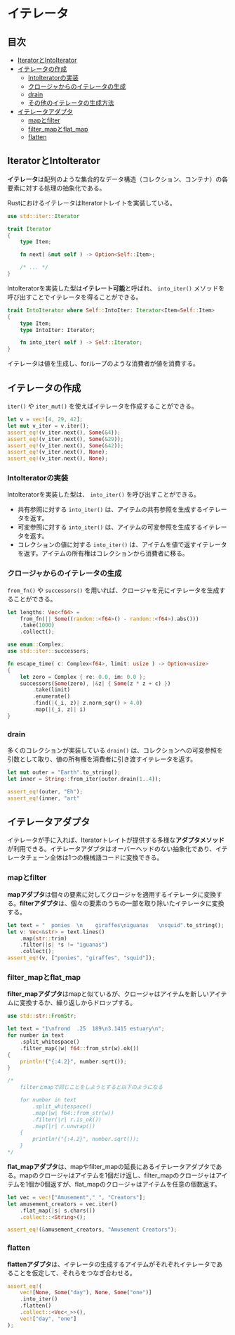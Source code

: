 # イテレータ


## 目次
- [IteratorとIntoIterator](#iteratorとintoiterator)
- [イテレータの作成](#イテレータの作成)
	- [IntoIteratorの実装](#IntoIteratorの実装)
	- [クロージャからのイテレータの生成](#クロージャからのイテレータの生成)
	- [drain](#drain)
	- [その他のイテレータの生成方法](#その他のイテレータの生成方法)
- [イテレータアダプタ](#イテレータアダプタ)
	- [mapとfilter](#mapとfilter)
	- [filter_mapとflat_map](#filter_mapとflat_map)
	- [flatten](#flatten)


## IteratorとIntoIterator

**イテレータ**は配列のような集合的なデータ構造（コレクション、コンテナ）の各要素に対する処理の抽象化である。

RustにおけるイテレータはIteratorトレイトを実装している。

```rust
use std::iter::Iterator

trait Iterator
{
    type Item;

    fn next( &mut self ) -> Option<Self::Item>;

    /* ... */
}
```

IntoIteratorを実装した型は**イテレート可能**と呼ばれ、 `into_iter()` メソッドを呼び出すことでイテレータを得ることができる。

```rust
trait IntoIterator where Self::IntoIter: Iterator<Item=Self::Item>
{
    type Item;
    type IntoIter: Iterator;

    fn into_iter( self ) -> Self::Iterator;
}
```

イテレータは値を生成し、forループのような消費者が値を消費する。


## イテレータの作成

`iter()` や `iter_mut()` を使えばイテレータを作成することができる。

```rust
let v = vec![4, 29, 42];
let mut v_iter = v.iter();
assert_eq!(v_iter.next(), Some(&4));
assert_eq!(v_iter.next(), Some(&29));
assert_eq!(v_iter.next(), Some(&42));
assert_eq!(v_iter.next(), None);
assert_eq!(v_iter.next(), None);
```

### IntoIteratorの実装

IntoIteratorを実装した型は、 `into_iter()` を呼び出すことができる。

- 共有参照に対する `into_iter()` は、アイテムの共有参照を生成するイテレータを返す。
- 可変参照に対する `into_iter()` は、アイテムの可変参照を生成するイテレータを返す。
- コレクションの値に対する `into_iter()` は、アイテムを値で返すイテレータを返す。アイテムの所有権はコレクションから消費者に移る。

### クロージャからのイテレータの生成

`from_fn()` や `successors()` を用いれば、クロージャを元にイテレータを生成することができる。

```rust
let lengths: Vec<f64> =
    from_fn(|| Some((random::<f64>() - random::<f64>).abs()))
    .take(1000)
    .collect();
```

```rust
use enum::Complex;
use std::iter::successors;

fn escape_time( c: Complex<f64>, limit: usize ) -> Option<usize>
{
    let zero = Complex { re: 0.0, im: 0.0 };
    successors(Some(zero), |&z| { Some(z * z + c) })
        .take(limit)
        .enumerate()
        .find(|(_i, z)| z.norm_sqr() > 4.0)
        .map(|(_i, z)| i)
}
```

### drain

多くのコレクションが実装している `drain()` は、コレクションへの可変参照を引数として取り、値の所有権を消費者に引き渡すイテレータを返す。 

```rust
let mut outer = "Earth".to_string();
let inner = String::from_iter(outer.drain(1..4));

assert_eq!(outer, "Eh");
assert_eq!(inner, "art"
```


## イテレータアダプタ

イテレータが手に入れば、Iteratorトレイトが提供する多様な**アダプタメソッド**が利用できる。イテレータアダプタはオーバーヘッドのない抽象化であり、イテレータチェーン全体は1つの機械語コードに変換できる。

### mapとfilter

**mapアダプタ**は個々の要素に対してクロージャを適用するイテレータに変換する。**filterアダプタ**は、個々の要素のうちの一部を取り除いたイテレータに変換する。

```rust
let text = "  ponies  \n    giraffes\niguanas   \nsquid".to_string();
let v: Vec<&str> = text.lines()
    .map(str::trim)
    .filter(|s| *s != "iguanas")
    .collect();
assert_eq!(v, ["ponies", "giraffes", "squid"]);
```

### filter_mapとflat_map

**filter_mapアダプタ**はmapと似ているが、クロージャはアイテムを新しいアイテムに変換するか、繰り返しからドロップする。

```rust
use std::str::FromStr;

let text = "1\nfrond  .25  189\n3.1415 estuary\n";
for number in text
    .split_whitespace()
    .filter_map(|w| f64::from_str(w).ok())
{
    println!("{:4.2}", number.sqrt());
}

/*
    filterとmapで同じことをしようとすると以下のようになる

    for number in text
        .split_whitespace()
        .map(|w| f64::from_str(w))
        .filter(|r| r.is_ok())
        .map(|r| r.unwrap())
    {
        println!("{:4.2}", number.sqrt());
    }
*/
```

**flat_mapアダプタ**は、mapやfilter_mapの延長にあるイテレータアダプタである。mapのクロージャはアイテムを1個だけ返し、filter_mapのクロージャはアイテムを1個か0個返すが、flat_mapのクロージャはアイテムを任意の個数返す。

```rust
let vec = vec!["Amusement"," ", "Creators"];
let amusement_creators = vec.iter()
    .flat_map(|s| s.chars())
    .collect::<String>();

assert_eq!(&amusement_creators, "Amusement Creators");
```

### flatten

**flattenアダプタ**は、イテレータの生成するアイテムがそれぞれイテレータであることを仮定して、それらをつなぎ合わせる。

```rust
assert_eq!(
	vec![None, Some("day"), None, Some("one")]
    .into_iter()
    .flatten()
    .collect::<Vec<_>>(),
    vec!["day", "one"]
);
```
